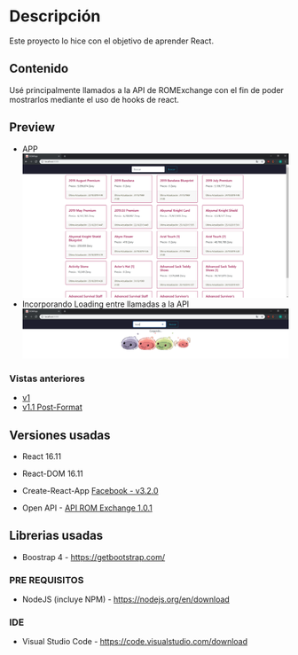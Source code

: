 # Descripción
Este proyecto lo hice con el objetivo de aprender React.

## Contenido
Usé principalmente llamados a la API de ROMExchange con el fin de poder mostrarlos mediante el uso de hooks de react.

## Preview
- APP
![v2](https://raw.githubusercontent.com/StewartGF/ROMPage-React/master/ROMPage-React-v2.png)
- Incorporando Loading entre llamadas a la API
![Loading](https://raw.githubusercontent.com/StewartGF/ROMPage-React/master/ROMPage-React-loading.png)

### Vistas anteriores
- [v1](https://raw.githubusercontent.com/StewartGF/ROMPage-React/master/ROMPage-React.png)
- [v1.1 Post-Format](https://raw.githubusercontent.com/StewartGF/ROMPage-React/master/ROMPage-React-postformat.png)

## Versiones usadas
* React 16.11
* React-DOM 16.11
* Create-React-App [Facebook - v3.2.0](https://github.com/facebook/create-react-app/)

* Open API - [API ROM Exchange 1.0.1](https://jessicayeh.github.io/rom-exchange-openapi/)

## Librerias usadas
* Boostrap 4 - https://getbootstrap.com/

### PRE REQUISITOS
* NodeJS (incluye NPM) - https://nodejs.org/en/download


### IDE
* Visual Studio Code - https://code.visualstudio.com/download